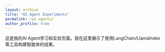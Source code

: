 ```yaml
---
layout: archive
title: "AI Agent Experiments"
permalink: /ai-agents/
author_profile: true
---
```


这是我的AI Agent学习和实验页面。我在这里展示了使用LangChain/LlamaIndex等工具构建智能体的成果。
